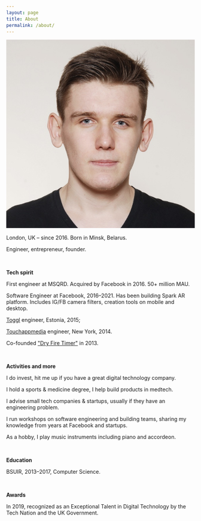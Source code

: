 ```yaml
---
layout: page
title: About
permalink: /about/
---
```


![img160](/assets/pic/biopic.jpg)

London, UK – since 2016. Born in Minsk, Belarus.

Engineer, entrepreneur, founder. 

<br>

__Tech spirit__

First engineer at MSQRD. Acquired by Facebook in 2016. 50+ million MAU. 

Software Engineer at Facebook, 2016–2021. Has been building Spark AR platform. Includes IG/FB camera filters, creation tools on mobile and desktop. 

[Toggl](https://toggl.com) engineer, Estonia, 2015;

[Touchappmedia](https://www.touchappmedia.com/) engineer, New York, 2014.

Co-founded ["Dry Fire Timer"](http://dryfiretimer.com/) in 2013. 

<br>

__Activities and more__

I do invest, hit me up if you have a great digital technology company. 

I hold a sports & medicine degree, I help build products in medtech.

I advise small tech companies & startups, usually if they have an engineering problem. 

I run workshops on software engineering and building teams, sharing my knowledge from years at Facebook and startups. 

As a hobby, I play music instruments including piano and accordeon. 

<br>

__Education__

BSUIR, 2013–2017, Computer Science.

<br>

__Awards__

In 2019, recognized as an Exceptional Talent in Digital Technology by the Tech Nation and the UK Government. 
